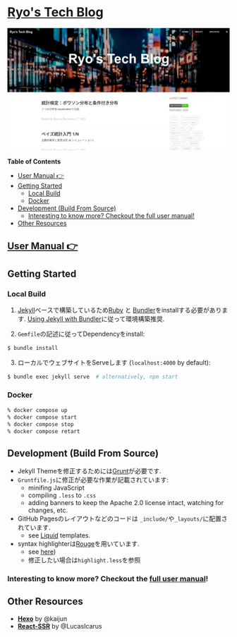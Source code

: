[Ryo's Tech Blog](https://ryonakagami.github.io)
================================

![](img/ryos-tech-blog-example.png)


**Table of Contents** 

<!-- START doctoc generated TOC please keep comment here to allow auto update -->
<!-- DON'T EDIT THIS SECTION, INSTEAD RE-RUN doctoc TO UPDATE -->

- [User Manual 👉](#user-manual-)
- [Getting Started](#getting-started)
  - [Local Build](#local-build)
  - [Docker](#docker)
- [Development (Build From Source)](#development-build-from-source)
  - [Interesting to know more? Checkout the full user manual!](#interesting-to-know-more-checkout-the-full-user-manual)
- [Other Resources](#other-resources)

<!-- END doctoc generated TOC please keep comment here to allow auto update -->


[User Manual 👉](_doc/Manual.md)
--------------------------------------------------

## Getting Started

### Local Build

1. [Jekyll](https://jekyllrb.com/)ベースで構築しているため[Ruby](https://www.ruby-lang.org/en/) と [Bundler](https://bundler.io/)をinstallする必要があります. [Using Jekyll with Bundler](https://jekyllrb.com/tutorials/using-jekyll-with-bundler/)に従って環境構築推奨.

2. `Gemfile`の記述に従ってDependencyをinstall:

```sh
$ bundle install 
```

3. ローカルでウェブサイトをServeします (`localhost:4000` by default):

```sh
$ bundle exec jekyll serve  # alternatively, npm start
```

### Docker

```
% docker compose up
% docker compose start
% docker compose stop
% docker compose retart
```

## Development (Build From Source)

- Jekyll Themeを修正するためには[Grunt](https://gruntjs.com/)が必要です.
- `Gruntfile.js`に修正が必要な作業が記載されています:
    - minifing JavaScript
    - compiling `.less` to `.css`
    - adding banners to keep the Apache 2.0 license intact, watching for changes, etc. 
- GitHub Pagesのレイアウトなどのコードは `_include/`や`_layouts/`に配置されています.
    - see [Liquid](https://github.com/Shopify/liquid/wiki) templates.
- syntax highlighterは[Rouge](http://rouge.jneen.net/)を用いています.
    - see [here](http://jwarby.github.io/jekyll-pygments-themes/languages/javascript.html))
    - 修正したい場合は`highlight.less`を参照


### Interesting to know more? Checkout the [full user manual](_doc/Manual.md)!


Other Resources
---------------

- [**Hexo**](https://github.com/Kaijun/hexo-theme-huxblog) by @kaijun
- [**React-SSR**](https://github.com/LucasIcarus/huxpro.github.io/tree/ssr) by @LucasIcarus
